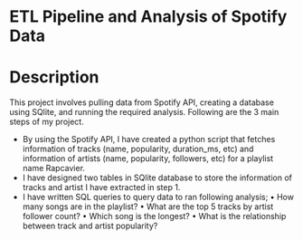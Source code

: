
# ETL Pipeline and Analysis of Spotify Data 

# Description
This project involves pulling data from Spotify API, creating a database using SQlite, and running the required analysis. Following are the 3 main steps of my project. 

- By using the Spotify API, I have created a python script that fetches information of tracks (name, popularity, duration_ms, etc) and information of artists (name, popularity, followers, etc) for a playlist name Rapcavier. 
- I have designed two tables in SQlite database to store the information of tracks and artist I have extracted in step 1. 
- I have written SQL queries to query data to ran following analysis;
• How many songs are in the playlist?
• What are the top 5 tracks by artist follower count?
• Which song is the longest?
• What is the relationship between track and artist popularity?

